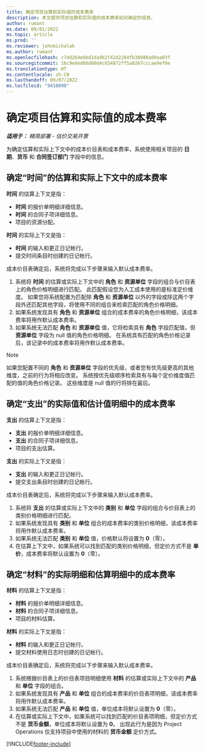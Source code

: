 ```yaml
---
title: 确定项目估算和实际值的成本费率
description: 本文提供项目估算和实际值的成本费率如何确定的信息。
author: rumant
ms.date: 09/01/2022
ms.topic: article
ms.prod: ''
ms.reviewer: johnmichalak
ms.author: rumant
ms.openlocfilehash: c7dd264ebbd1da9b2f42d2284fb38988a09aa03f
ms.sourcegitcommit: 16c9eded66d60d4c654872ff5a0267cccae9ef0e
ms.translationtype: HT
ms.contentlocale: zh-CN
ms.lasthandoff: 09/07/2022
ms.locfileid: "9410090"
---
```

# <a name="determine-cost-rates-for-project-estimates-and-actuals"></a>确定项目估算和实际值的成本费率

_**适用于：** 精简部署 - 估价交易开票_

为确定估算和实际上下文中的成本价目表和成本费率，系统使用相关项目的 **日期**、**货币** 和 **合同签订部门** 字段中的信息。

## <a name="determining-cost-rates-in-estimate-and-actual-contexts-for-time"></a>确定“时间”的估算和实际上下文中的成本费率

**时间** 的估算上下文是指：

- **时间** 的报价单明细详细信息。
- **时间** 的合同子项详细信息。
- 项目的资源分配。

**时间** 的实际上下文是指：

- **时间** 的输入和更正日记帐行。
- 提交时间条目时创建的日记帐行。

成本价目表确定后，系统将完成以下步骤来输入默认成本费率。

1. 系统将 **时间** 的估算或实际上下文中的 **角色** 和 **资源单位** 字段的组合与价目表上的角色价格明细进行匹配。 此匹配假设您为人工成本使用的是标准定价维度。 如果您将系统配置为匹配除 **角色** 和 **资源单位** 以外的字段或除这两个字段外还匹配其他字段，将使用不同的组合来检索匹配的角色价格明细。
1. 如果系统发现具有 **角色** 和 **资源单位** 组合的成本费率的角色价格明细，该成本费率将用作默认成本费率。
1. 如果系统无法匹配 **角色** 和 **资源单位** 值，它将检索具有 **角色** 字段匹配值，但 **资源单位** 字段为 null 值的角色价格明细。 在系统具有匹配的角色价格记录后，该记录中的成本费率将用作默认成本费率。

> [!NOTE]
> 如果您配置不同的 **角色** 和 **资源单位** 字段的优先级，或者您有优先级更高的其他维度，之前的行为将相应改变。 系统按优先级顺序检索具有与每个定价维度值匹配的值的角色价格记录。 这些维度是 null 值的行将排在最后。

## <a name="determining-cost-rates-on-actual-and-estimate-lines-for-expense"></a>确定“支出”的实际值和估计值明细中的成本费率

**支出** 的估算上下文是指：

- **支出** 的报价单明细详细信息。
- **支出** 的合同子项详细信息。
- 项目的支出估算。

**支出** 的实际上下文是指：

- **支出** 的输入和更正日记帐行。
- 提交支出条目时创建的日记帐行。

成本价目表确定后，系统将完成以下步骤来输入默认成本费率。

1. 系统将 **支出** 的估算或实际上下文中的 **类别** 和 **单位** 字段的组合与价目表上的类别价格明细进行匹配。
1. 如果系统发现具有 **类别** 和 **单位** 组合的成本费率的类别价格明细，该成本费率将用作默认成本费率。
1. 如果系统无法匹配 **类别** 和 **单位** 值，价格默认将设置为 **0**（零）。
1. 在估算上下文中，如果系统可以找到匹配的类别价格明细，但定价方式不是 **单价**，成本费率将默认设置为 **0**（零）。

## <a name="determining-cost-rates-on-actual-and-estimate-lines-for-material"></a>确定“材料”的实际明细和估算明细中的成本费率

**材料** 的估算上下文是指：

- **材料** 的报价单明细详细信息。
- **材料** 的合同子项详细信息。
- 项目的材料估算。

**材料** 的实际上下文是指：

- **材料** 的输入和更正日记帐行。
- 提交材料使用日志时创建的日记帐行。

成本价目表确定后，系统将完成以下步骤来输入默认成本费率。

1. 系统根据价目表上的价目表项目明细使用 **材料** 的估算或实际上下文中的 **产品** 和 **单位** 字段的组合。
1. 如果系统发现具有 **产品** 和 **单位** 组合的成本费率的价目表项明细，该成本费率将用作默认成本费率。
1. 如果系统无法匹配 **产品** 和 **单位** 值，单位成本将默认设置为 **0**（零）。
1. 在估算或实际上下文中，如果系统可以找到匹配的价目表项明细，但定价方式不是 **货币金额**，单位成本将默认设置为 **0**。 出现此行为是因为 Project Operations 仅支持项目中使用的材料的 **货币金额** 定价方式。

[!INCLUDE[footer-include](../../includes/footer-banner.md)]
